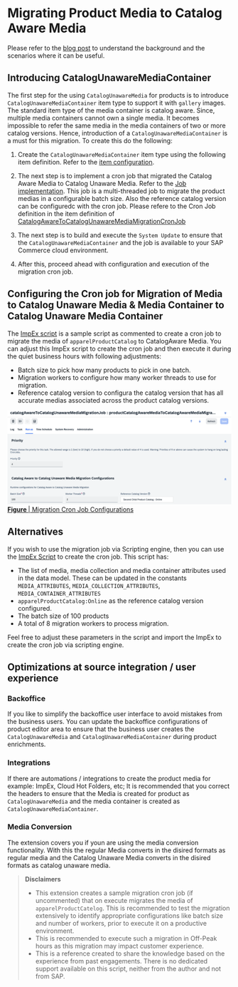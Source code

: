 # Migrating Product Media to Catalog Aware Media

Please refer to the [blog post](https://community.sap.com/t5/crm-and-cx-blogs-by-sap/enhancing-scalability-of-your-product-catalog-with-catalog-unaware-media/ba-p/13762371) to understand the background and the scenarios where it can be useful.

## Introducing CatalogUnawareMediaContainer
The first step for the using `CatalogUnawareMedia` for products is to introduce `CatalogUnawareMediaContainer` item type to support it with `gallery` images. The standard item type of the media container is catalog aware. Since, multiple media containers cannot own a single media. It becomes impossible to refer the same media in the media containers of two or more catalog versions. Hence, introduction of a `CatalogUnawareMediaContainer` is a must for this migration. To create this do the following:
1. Create the `CatalogUnawareMediaContainer` item type using the following item definition. Refer to the [item configuration](./mediamigration/resources/mediamigration-items.xml).
2. The next step is to implement a cron job that migrated the Catalog Aware Media to Catalog Unaware Media. Refer to the [Job implementation](./mediamigration/src/com/sap/cx/boosters/commerce/media/migration/job/CatalogAwareToCatalogUnawareMediaMigrationJob.java). This job is a multi-threaded job to migrate the product medias in a configurable batch size. Also the reference catalog version can be configuredc with the cron job. Please refere to the Cron Job definition in the item definition of [CatalogAwareToCatalogUnawareMediaMigrationCronJob](./mediamigration/resources/mediamigration-items.xml)

3. The next step is to build and execute the `System Update` to ensure that the `CatalogUnawareMediaContainer` and the job is available to your SAP Commerce cloud environment.

4. After this, proceed ahead with configuration and execution of the migration cron job.

## Configuring the Cron job for Migration of Media to Catalog Unaware Media & Media Container to Catalog Unaware Media Container
The [ImpEx script](./mediamigration/resources/impex/essentialdata_mediamigration.impex) is a sample script as commented to create a cron job to migrate the media of `apparelProductCatalog` to CatalogAware Media. You can adjust this ImpEx script to create the cron job and then execute it during the quiet business hours with following adjustments:
- Batch size to pick how many products to pick in one batch.
- Migration workers to configure how many worker threads to use for migration.
- Reference catalog version to configura the catalog version that has all accurate medias associated across the product catalog versions.

<p>
<img src="./cron-job-configurations.png" style="border: 2px;">
<u><strong>Figure </strong> | Migration Cron Job Configurations</u>
</p>

## Alternatives
If you wish to use the migration job via Scripting engine, then you can use the [ImpEx Script](./mediamigration/resources/mediamigration/cron-jobs.impex) to create the cron job. This script has:
- The list of media, media collection and media container attributes used in the data model. These can be updated in the constants `MEDIA_ATTRIBUTES`, `MEDIA_COLLECTION_ATTRIBUTES`, `MEDIA_CONTAINER_ATTRIBUTES`
- `apparelProductCatalog:Online` as the reference catalog version configured.
- The batch size of 100 products
- A total of 8 migration workers to process migration.

Feel free to adjust these parameters in the script and import the ImpEx to create the cron job via scripting engine.

## Optimizations at source integration / user experience
### Backoffice
If you like to simplify the backoffice user interface to avoid mistakes from the business users. You can update the backoffice configurations of product editor area to ensure that the business user creates the `CatalogUnawareMedia` and `CatalogUnawareMediaContainer` during product enrichments.

### Integrations
If there are automations / integrations to create the product media for example: ImpEx, Cloud Hot Folders, etc; It is recommended that you correct the headers to ensure that the Media is created for product as `CatalogUnawareMedia` and the media container is created as `CatalogUnawareMediaContainer`.

### Media Conversion
The extension covers you if youn are using the media conversion functionality. With this the regular Media converts in the disired formats as regular media and the Catalog Unaware Media converts in the disired formats as catalog unaware media.



>**Disclaimers**
> - This extension creates a sample migration cron job (if uncommented) that on execute migrates the media of `apparelProductCatelog`. This is recommended to test the migration extensively to identify appropriate configurations like batch size and number of workers, prior to execute it on a productive environment.
> - This is recommended to execute such a migration in Off-Peak hours as this migration may impact customer experience.
> - This is a reference created to share the knowledge based on the experience from past engagements. There is no dedicated support available on this script, neither from the author and not from SAP.
